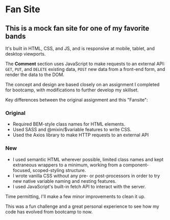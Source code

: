 # Fan Site

## This is a mock fan site for one of my favorite bands

It's built in HTML, CSS, and JS, and is responsive at mobile, tablet, and desktop viewports.

The **Comment** section uses JavaScript to make requests to an external API: `GET`, `PUT`, and `DELETE` existing data, `POST` new data from a front-end form, and render the data to the DOM.

The concept and design are based closely on an assignment I completed for bootcamp, with modifications to further develop my skillset.

Key differences between the original assignment and this "Fansite":

### Original

- Required BEM-style class names for HTML elements.
- Used SASS and @mixin/$variable features to write CSS.
- Used the Axios library to make HTTP requests to an external API

### New

- I used semantic HTML wherever possible, limited class names and kept extraneous wrappers to a minimum, working from a component-focused, scoped-styling structure.
- I wrote vanilla CSS without any pre- or post-processors in order to try new native variable naming and nesting features.
- I used JavaScript's built-in fetch API to interact with the server.

Time permitting, I'll make a few minor improvements to clean it up.

This was a fun challenge and a great personal experience to see how my code has evolved from bootcamp to now.
